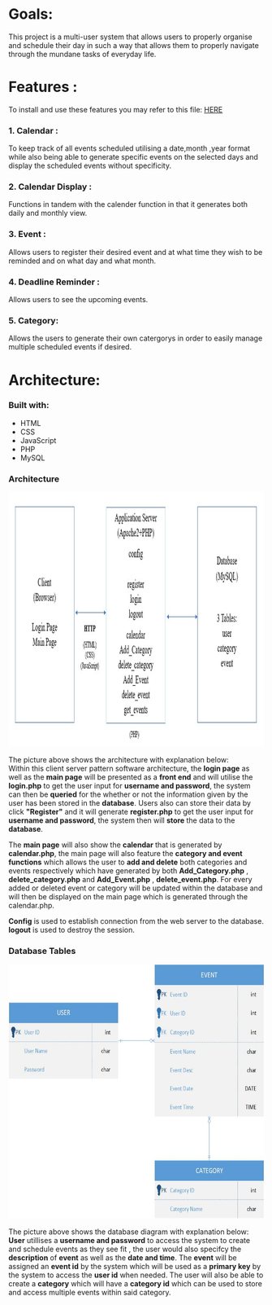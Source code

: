 # Goals:
This project is a multi-user system that allows users to properly organise and schedule their day in such a way that allows them to properly navigate through the mundane tasks of everyday life. 
# Features :
  To install and use these features you may refer to this file: [HERE](../README.md)
  ### 1. Calendar :
  To keep track of all events scheduled utilising a date,month ,year format while also being able to generate specific events on the selected days and display the scheduled events without specificity.
  ### 2. Calendar Display :
  Functions in tandem with the calender function in that it generates both daily and monthly view.
  ### 3. Event :
  Allows users to register their desired event and at what time they wish to be reminded and on what day and what month.
  ### 4. Deadline Reminder :
  Allows users to see the upcoming events.
  ### 5. Category:
  Allows the users to generate their own catergorys in order to easily manage multiple scheduled events if desired.
  
# Architecture:
### Built with:
- HTML
- CSS
- JavaScript
- PHP
- MySQL

### Architecture 
<img src="../src/img/Architecture.jpg" alt="Architecture" width="800" height="500">

The picture above shows the architecture with explanation below: <br>
Within this client server pattern software architecture, the **login page** as well as the **main page** will be presented as a **front end** and will utilise the **login.php** to get the user input for **username and password**, the system can then be **queried** for the whether or not the information given by the user has been stored in the **database**. Users also can store their data by click **"Register"** and it will generate **register.php** to get the user input for **username and password**, the system then will **store** the data to the **database**. 

The **main page** will also show the **calendar** that is generated by **calendar.php**, the main page will also feature the **category and event functions** which allows the user to **add and delete** both categories and events respectively which have generated by both **Add_Category.php** , **delete_category.php** and **Add_Event.php** , **delete_event.php**. For every added or deleted event or category will be updated within the database and will then be displayed on the main page which is generated through the calendar.php.

**Config** is used to establish connection from the web server to the database. **logout** is used to destroy the session.

### Database Tables
<img src="../src/img/Database_Tables.jpg" alt="Database_Tables" width="700" height="500"> 

The picture above shows the database diagram with explanation below: <br>
**User** utillises a **username and password** to access the system to create and schedule events as they see fit , the user would also specifcy the **description** of **event** as well as the **date and time**. The **event** will be assigned an **event id** by the system which will be used as a **primary key** by the system to access the **user id** when needed. The user will also be able to create a **category** which will have a **category id** which can be used to store and access multiple events within said category.
